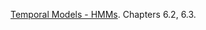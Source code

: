 [Temporal Models - HMMs](probabilistic_graphical_models/2.2.3-Repn-Template-temporal-HMMs.pdf). Chapters 6.2, 6.3.
